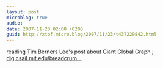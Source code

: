 ```yaml
---
layout: post
microblog: true
audio: 
date: 2007-11-23 02:00 +0200
guid: http://xtof.micro.blog/2007/11/23/t437229842.html
---
```

reading Tim Berners Lee's post about Giant Global Graph ; [dig.csail.mit.edu/breadcrum...](http://dig.csail.mit.edu/breadcrumbs/node/215)
